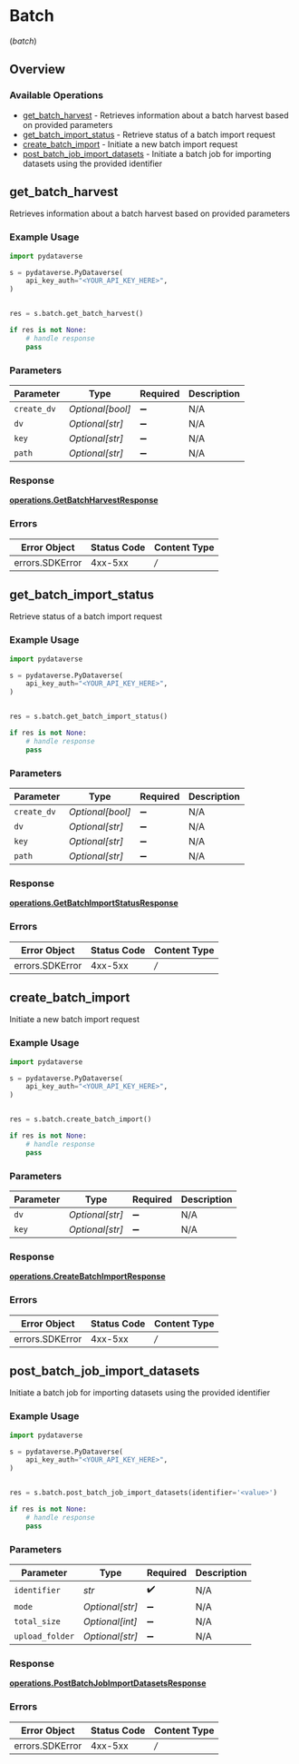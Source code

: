 # Batch
(*batch*)

## Overview

### Available Operations

* [get_batch_harvest](#get_batch_harvest) - Retrieves information about a batch harvest based on provided parameters
* [get_batch_import_status](#get_batch_import_status) - Retrieve status of a batch import request
* [create_batch_import](#create_batch_import) - Initiate a new batch import request
* [post_batch_job_import_datasets](#post_batch_job_import_datasets) - Initiate a batch job for importing datasets using the provided identifier

## get_batch_harvest

Retrieves information about a batch harvest based on provided parameters

### Example Usage

```python
import pydataverse

s = pydataverse.PyDataverse(
    api_key_auth="<YOUR_API_KEY_HERE>",
)


res = s.batch.get_batch_harvest()

if res is not None:
    # handle response
    pass

```

### Parameters

| Parameter          | Type               | Required           | Description        |
| ------------------ | ------------------ | ------------------ | ------------------ |
| `create_dv`        | *Optional[bool]*   | :heavy_minus_sign: | N/A                |
| `dv`               | *Optional[str]*    | :heavy_minus_sign: | N/A                |
| `key`              | *Optional[str]*    | :heavy_minus_sign: | N/A                |
| `path`             | *Optional[str]*    | :heavy_minus_sign: | N/A                |

### Response

**[operations.GetBatchHarvestResponse](../../models/operations/getbatchharvestresponse.md)**

### Errors

| Error Object    | Status Code     | Content Type    |
| --------------- | --------------- | --------------- |
| errors.SDKError | 4xx-5xx         | */*             |


## get_batch_import_status

Retrieve status of a batch import request

### Example Usage

```python
import pydataverse

s = pydataverse.PyDataverse(
    api_key_auth="<YOUR_API_KEY_HERE>",
)


res = s.batch.get_batch_import_status()

if res is not None:
    # handle response
    pass

```

### Parameters

| Parameter          | Type               | Required           | Description        |
| ------------------ | ------------------ | ------------------ | ------------------ |
| `create_dv`        | *Optional[bool]*   | :heavy_minus_sign: | N/A                |
| `dv`               | *Optional[str]*    | :heavy_minus_sign: | N/A                |
| `key`              | *Optional[str]*    | :heavy_minus_sign: | N/A                |
| `path`             | *Optional[str]*    | :heavy_minus_sign: | N/A                |

### Response

**[operations.GetBatchImportStatusResponse](../../models/operations/getbatchimportstatusresponse.md)**

### Errors

| Error Object    | Status Code     | Content Type    |
| --------------- | --------------- | --------------- |
| errors.SDKError | 4xx-5xx         | */*             |


## create_batch_import

Initiate a new batch import request

### Example Usage

```python
import pydataverse

s = pydataverse.PyDataverse(
    api_key_auth="<YOUR_API_KEY_HERE>",
)


res = s.batch.create_batch_import()

if res is not None:
    # handle response
    pass

```

### Parameters

| Parameter          | Type               | Required           | Description        |
| ------------------ | ------------------ | ------------------ | ------------------ |
| `dv`               | *Optional[str]*    | :heavy_minus_sign: | N/A                |
| `key`              | *Optional[str]*    | :heavy_minus_sign: | N/A                |

### Response

**[operations.CreateBatchImportResponse](../../models/operations/createbatchimportresponse.md)**

### Errors

| Error Object    | Status Code     | Content Type    |
| --------------- | --------------- | --------------- |
| errors.SDKError | 4xx-5xx         | */*             |


## post_batch_job_import_datasets

Initiate a batch job for importing datasets using the provided identifier

### Example Usage

```python
import pydataverse

s = pydataverse.PyDataverse(
    api_key_auth="<YOUR_API_KEY_HERE>",
)


res = s.batch.post_batch_job_import_datasets(identifier='<value>')

if res is not None:
    # handle response
    pass

```

### Parameters

| Parameter          | Type               | Required           | Description        |
| ------------------ | ------------------ | ------------------ | ------------------ |
| `identifier`       | *str*              | :heavy_check_mark: | N/A                |
| `mode`             | *Optional[str]*    | :heavy_minus_sign: | N/A                |
| `total_size`       | *Optional[int]*    | :heavy_minus_sign: | N/A                |
| `upload_folder`    | *Optional[str]*    | :heavy_minus_sign: | N/A                |

### Response

**[operations.PostBatchJobImportDatasetsResponse](../../models/operations/postbatchjobimportdatasetsresponse.md)**

### Errors

| Error Object    | Status Code     | Content Type    |
| --------------- | --------------- | --------------- |
| errors.SDKError | 4xx-5xx         | */*             |
